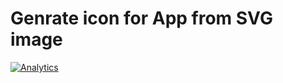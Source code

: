# Genrate icon for App from SVG image


[![Analytics](https://ga-beacon.appspot.com/UA-70337513-9/chromeskel_a/readme)](https://github.com/prashantkoshta/app-icon-genrator)
